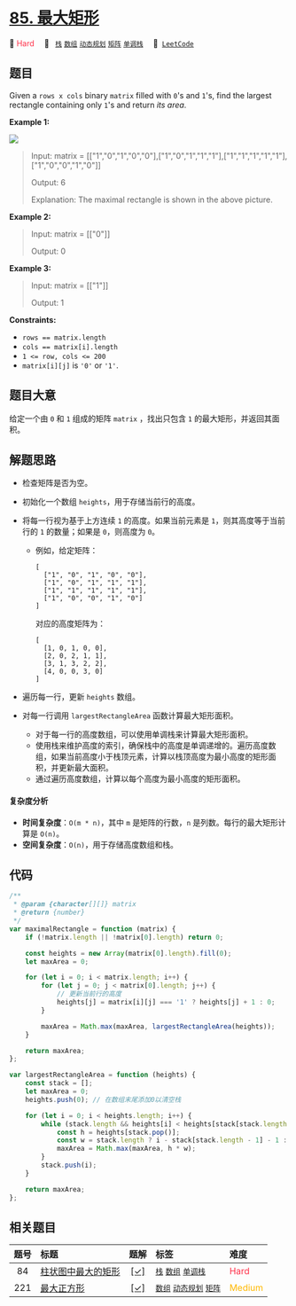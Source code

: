 # [85. 最大矩形](https://leetcode.com/problems/maximal-rectangle)

🔴 <font color=#ff334b>Hard</font>&emsp; 🔖&ensp; [`栈`](/tag/stack.md) [`数组`](/tag/array.md) [`动态规划`](/tag/dynamic-programming.md) [`矩阵`](/tag/matrix.md) [`单调栈`](/tag/monotonic-stack.md)&emsp; 🔗&ensp;[`LeetCode`](https://leetcode.com/problems/maximal-rectangle)

## 题目

Given a `rows x cols` binary `matrix` filled with `0`'s and `1`'s, find the
largest rectangle containing only `1`'s and return _its area_.

**Example 1:**

![](https://assets.leetcode.com/uploads/2020/09/14/maximal.jpg)

> Input: matrix = [["1","0","1","0","0"],["1","0","1","1","1"],["1","1","1","1","1"],["1","0","0","1","0"]]
>
> Output: 6
>
> Explanation: The maximal rectangle is shown in the above picture.

**Example 2:**

> Input: matrix = [["0"]]
>
> Output: 0

**Example 3:**

> Input: matrix = [["1"]]
>
> Output: 1

**Constraints:**

- `rows == matrix.length`
- `cols == matrix[i].length`
- `1 <= row, cols <= 200`
- `matrix[i][j]` is `'0'` or `'1'`.

## 题目大意

给定一个由 `0` 和 `1` 组成的矩阵 `matrix` ，找出只包含 `1` 的最大矩形，并返回其面积。

## 解题思路

- 检查矩阵是否为空。
- 初始化一个数组 `heights`，用于存储当前行的高度。
- 将每一行视为基于上方连续 `1` 的高度。如果当前元素是 `1`，则其高度等于当前行的 `1` 的数量；如果是 `0`，则高度为 `0`。

  - 例如，给定矩阵：
    ```
    [
      ["1", "0", "1", "0", "0"],
      ["1", "0", "1", "1", "1"],
      ["1", "1", "1", "1", "1"],
      ["1", "0", "0", "1", "0"]
    ]
    ```
    对应的高度矩阵为：
    ```
    [
      [1, 0, 1, 0, 0],
      [2, 0, 2, 1, 1],
      [3, 1, 3, 2, 2],
      [4, 0, 0, 3, 0]
    ]
    ```

- 遍历每一行，更新 `heights` 数组。
- 对每一行调用 `largestRectangleArea` 函数计算最大矩形面积。

  - 对于每一行的高度数组，可以使用单调栈来计算最大矩形面积。
  - 使用栈来维护高度的索引，确保栈中的高度是单调递增的。遍历高度数组，如果当前高度小于栈顶元素，计算以栈顶高度为最小高度的矩形面积，并更新最大面积。
  - 通过遍历高度数组，计算以每个高度为最小高度的矩形面积。

#### 复杂度分析

- **时间复杂度**：`O(m * n)`，其中 `m` 是矩阵的行数，`n` 是列数。每行的最大矩形计算是 `O(n)`。
- **空间复杂度**：`O(n)`，用于存储高度数组和栈。

## 代码

```javascript
/**
 * @param {character[][]} matrix
 * @return {number}
 */
var maximalRectangle = function (matrix) {
	if (!matrix.length || !matrix[0].length) return 0;

	const heights = new Array(matrix[0].length).fill(0);
	let maxArea = 0;

	for (let i = 0; i < matrix.length; i++) {
		for (let j = 0; j < matrix[0].length; j++) {
			// 更新当前行的高度
			heights[j] = matrix[i][j] === '1' ? heights[j] + 1 : 0;
		}

		maxArea = Math.max(maxArea, largestRectangleArea(heights));
	}

	return maxArea;
};

var largestRectangleArea = function (heights) {
	const stack = [];
	let maxArea = 0;
	heights.push(0); // 在数组末尾添加0以清空栈

	for (let i = 0; i < heights.length; i++) {
		while (stack.length && heights[i] < heights[stack[stack.length - 1]]) {
			const h = heights[stack.pop()];
			const w = stack.length ? i - stack[stack.length - 1] - 1 : i;
			maxArea = Math.max(maxArea, h * w);
		}
		stack.push(i);
	}

	return maxArea;
};
```

## 相关题目

<!-- prettier-ignore -->
| 题号 | 标题 | 题解 | 标签 | 难度 |
| :------: | :------ | :------: | :------ | :------ |
| 84 | [柱状图中最大的矩形](https://leetcode.com/problems/largest-rectangle-in-histogram) | [[✓]](/problem/0084.md) |  [`栈`](/tag/stack.md) [`数组`](/tag/array.md) [`单调栈`](/tag/monotonic-stack.md) | <font color=#ff334b>Hard</font> |
| 221 | [最大正方形](https://leetcode.com/problems/maximal-square) | [[✓]](/problem/0221.md) |  [`数组`](/tag/array.md) [`动态规划`](/tag/dynamic-programming.md) [`矩阵`](/tag/matrix.md) | <font color=#ffb800>Medium</font> |
